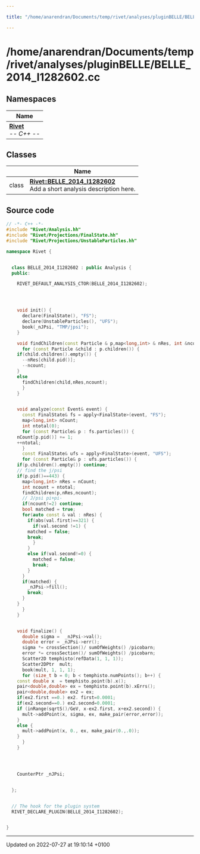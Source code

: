 ```yaml
---

title: "/home/anarendran/Documents/temp/rivet/analyses/pluginBELLE/BELLE_2014_I1282602.cc"

---
```


# /home/anarendran/Documents/temp/rivet/analyses/pluginBELLE/BELLE_2014_I1282602.cc



## Namespaces

| Name           |
| -------------- |
| **[Rivet](http://example.org/namespaces/namespacerivet/)** <br>-*- C++ -*-  |

## Classes

|                | Name           |
| -------------- | -------------- |
| class | **[Rivet::BELLE_2014_I1282602](http://example.org/classes/classrivet_1_1belle__2014__i1282602/)** <br>Add a short analysis description here.  |




## Source code

```cpp
// -*- C++ -*-
#include "Rivet/Analysis.hh"
#include "Rivet/Projections/FinalState.hh"
#include "Rivet/Projections/UnstableParticles.hh"

namespace Rivet {


  class BELLE_2014_I1282602 : public Analysis {
  public:

    RIVET_DEFAULT_ANALYSIS_CTOR(BELLE_2014_I1282602);




    void init() {
      declare(FinalState(), "FS");
      declare(UnstableParticles(), "UFS");
      book(_nJPsi, "TMP/jpsi");
    }

    void findChildren(const Particle & p,map<long,int> & nRes, int &ncount) {
      for (const Particle &child : p.children()) {
    if(child.children().empty()) {
      --nRes[child.pid()];
      --ncount;
    }
    else
      findChildren(child,nRes,ncount);
      }
    }


    void analyze(const Event& event) {
      const FinalState& fs = apply<FinalState>(event, "FS");
      map<long,int> nCount;
      int ntotal(0);
      for (const Particle& p : fs.particles()) {
    nCount[p.pid()] += 1;
    ++ntotal;
      }
      const FinalState& ufs = apply<FinalState>(event, "UFS");
      for (const Particle& p : ufs.particles()) {
    if(p.children().empty()) continue;
    // find the j/psi
    if(p.pid()==443) {
      map<long,int> nRes = nCount;
      int ncount = ntotal;
      findChildren(p,nRes,ncount);
      // J/psi pi+pi-
      if(ncount!=2) continue;
      bool matched = true;
      for(auto const & val : nRes) {
        if(abs(val.first)==321) {
          if(val.second !=1) {
        matched = false;
        break;
          }
        }
        else if(val.second!=0) {
          matched = false;
          break;
        }
      }
      if(matched) {
        _nJPsi->fill();
        break;
      }
    }
      }
    }


    void finalize() {
      double sigma =  _nJPsi->val();
      double error = _nJPsi->err();
      sigma *= crossSection()/ sumOfWeights() /picobarn;
      error *= crossSection()/ sumOfWeights() /picobarn; 
      Scatter2D temphisto(refData(1, 1, 1));
      Scatter2DPtr  mult;
      book(mult, 1, 1, 1);
      for (size_t b = 0; b < temphisto.numPoints(); b++) {
    const double x  = temphisto.point(b).x();
    pair<double,double> ex = temphisto.point(b).xErrs();
    pair<double,double> ex2 = ex;
    if(ex2.first ==0.) ex2. first=0.0001;
    if(ex2.second==0.) ex2.second=0.0001;
    if (inRange(sqrtS()/GeV, x-ex2.first, x+ex2.second)) {
      mult->addPoint(x, sigma, ex, make_pair(error,error));
    }
    else {
      mult->addPoint(x, 0., ex, make_pair(0.,.0));
    }
      }
    }




    CounterPtr _nJPsi;


  };


  // The hook for the plugin system
  RIVET_DECLARE_PLUGIN(BELLE_2014_I1282602);


}
```


-------------------------------

Updated on 2022-07-27 at 19:10:14 +0100
